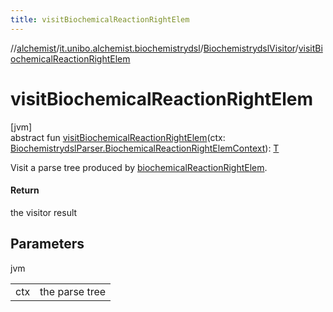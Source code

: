 ```yaml
---
title: visitBiochemicalReactionRightElem
---
```

//[alchemist](../../../index.html)/[it.unibo.alchemist.biochemistrydsl](../index.html)/[BiochemistrydslVisitor](index.html)/[visitBiochemicalReactionRightElem](visit-biochemical-reaction-right-elem.html)



# visitBiochemicalReactionRightElem



[jvm]\
abstract fun [visitBiochemicalReactionRightElem](visit-biochemical-reaction-right-elem.html)(ctx: [BiochemistrydslParser.BiochemicalReactionRightElemContext](../-biochemistrydsl-parser/-biochemical-reaction-right-elem-context/index.html)): [T](../../it.unibo.alchemist.model.implementations.conditions/-neighborhood-present/index.html)



Visit a parse tree produced by [biochemicalReactionRightElem](../-biochemistrydsl-parser/biochemical-reaction-right-elem.html).



#### Return



the visitor result



## Parameters


jvm

| | |
|---|---|
| ctx | the parse tree |




